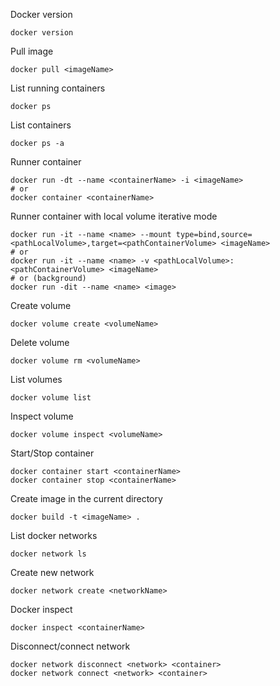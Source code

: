 Docker version
```
docker version
```

Pull image
```
docker pull <imageName>
```

List running containers
```
docker ps
```

List containers
```
docker ps -a
```

Runner container
```
docker run -dt --name <containerName> -i <imageName>
# or
docker container <containerName>
```

Runner container with local volume iterative mode
```
docker run -it --name <name> --mount type=bind,source=<pathLocalVolume>,target=<pathContainerVolume> <imageName>
# or
docker run -it --name <name> -v <pathLocalVolume>:<pathContainerVolume> <imageName>
# or (background)
docker run -dit --name <name> <image>
```

Create volume
```
docker volume create <volumeName>
```

Delete volume
```
docker volume rm <volumeName>
```

List volumes
```
docker volume list
```

Inspect volume
```
docker volume inspect <volumeName>
```

Start/Stop container
```
docker container start <containerName>
docker container stop <containerName>
```

Create image in the current directory
```
docker build -t <imageName> .
```

List docker networks
```
docker network ls
```

Create new network
```
docker network create <networkName>
```

Docker inspect
```
docker inspect <containerName>
```

Disconnect/connect network
```
docker network disconnect <network> <container>
docker network connect <network> <container>
```
